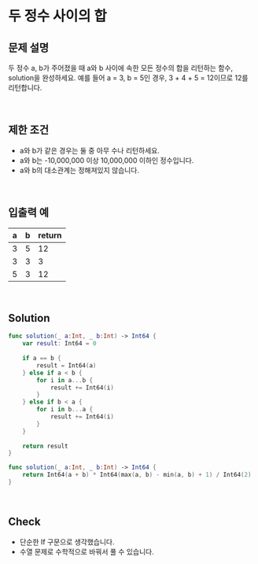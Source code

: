 # 두 정수 사이의 합

## 문제 설명 
두 정수 a, b가 주어졌을 때 a와 b 사이에 속한 모든 정수의 합을 리턴하는 함수, solution을 완성하세요.
예를 들어 a = 3, b = 5인 경우, 3 + 4 + 5 = 12이므로 12를 리턴합니다.

<br/>

## 제한 조건
- a와 b가 같은 경우는 둘 중 아무 수나 리턴하세요.
- a와 b는 -10,000,000 이상 10,000,000 이하인 정수입니다.
- a와 b의 대소관계는 정해져있지 않습니다.

<br/>

## 입출력 예
| a | b | return |
|------|---|---|
|3|5|12|
|3|3|3|
|5|3|12|

<br/>

## Solution

```swift
func solution(_ a:Int, _ b:Int) -> Int64 {
    var result: Int64 = 0
    
    if a == b { 
        result = Int64(a) 
    } else if a < b {
        for i in a...b {   
            result += Int64(i)
        }       
    } else if b < a {
        for i in b...a {
            result += Int64(i)
        }
    }
    
    return result 
}
```

```swift
func solution(_ a:Int, _ b:Int) -> Int64 {
    return Int64(a + b) * Int64(max(a, b) - min(a, b) + 1) / Int64(2)
}
```

<br/>

## Check
- 단순한 If 구문으로 생각했습니다.
-  수열 문제로 수학적으로 바꿔서 풀 수 있습니다.